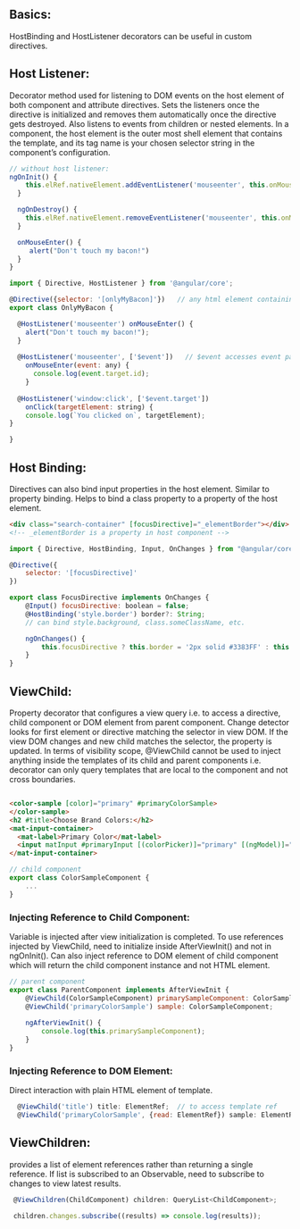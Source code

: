 ## Basics:
HostBinding and HostListener decorators can be useful in custom directives. 

## Host Listener:
Decorator method used for listening to DOM events on the host element of both component and attribute directives. Sets the listeners once the directive is initialized and removes them automatically once the directive gets destroyed. Also listens to events from children or nested elements.
In a component, the host element is the outer most shell element that contains the template, and its tag name is your chosen selector string in the component’s configuration. 
```javascript
// without host listener:
ngOnInit() {
    this.elRef.nativeElement.addEventListener('mouseenter', this.onMouseEnter);
  }

  ngOnDestroy() {
    this.elRef.nativeElement.removeEventListener('mouseenter', this.onMouseEnter);
  }

  onMouseEnter() {
     alert("Don't touch my bacon!")
  }
}
```

```javascript
import { Directive, HostListener } from '@angular/core';

@Directive({selector: '[onlyMyBacon]'})   // any html element containing onlyMyBacon will be directive's host element
export class OnlyMyBacon {

  @HostListener('mouseenter') onMouseEnter() {
    alert("Don't touch my bacon!");
  }
  
  @HostListener('mouseenter', ['$event'])   // $event accesses event payload object
    onMouseEnter(event: any) {        
      console.log(event.target.id);
    }
  
  @HostListener('window:click', ['$event.target'])
    onClick(targetElement: string) {
    console.log(`You clicked on`, targetElement);
}

}

```

## Host Binding: 
Directives can also bind input properties in the host element. Similar to property binding. Helps to bind a class property to a property of the host element.
```html
<div class="search-container" [focusDirective]="_elementBorder"></div>
<!-- _elementBorder is a property in host component -->
```

```javascript
import { Directive, HostBinding, Input, OnChanges } from "@angular/core";

@Directive({
    selector: '[focusDirective]'
})

export class FocusDirective implements OnChanges {
    @Input() focusDirective: boolean = false;
    @HostBinding('style.border') border?: String; 
    // can bind style.background, class.someClassName, etc.

    ngOnChanges() {
        this.focusDirective ? this.border = '2px solid #3383FF' : this.border = '1px solid #D3D3D3'
    }
}

```

## ViewChild:
Property decorator that configures a view query i.e. to access a directive, child component or DOM element from parent component. Change detector looks for first element or directive matching the selector in view DOM. If the view DOM changes and new child matches the selector, the property is updated. In terms of visibility scope, @ViewChild cannot be used to inject anything inside the templates of its child and parent components i.e. decorator can only query templates that are local to the component and not cross boundaries.

```html

<color-sample [color]="primary" #primaryColorSample>
</color-sample>
<h2 #title>Choose Brand Colors:</h2>
<mat-input-container>
  <mat-label>Primary Color</mat-label>
  <input matInput #primaryInput [(colorPicker)]="primary" [(ngModel)]="primary"/>
</mat-input-container>
```

```javascript
// child component 
export class ColorSampleComponent {
    ...
}
```

### Injecting Reference to Child Component:
Variable is injected after view initialization is completed. To use references injected by ViewChild, need to initialize inside AfterViewInit() and not in ngOnInit(). Can also inject reference to DOM element of child component which will return the child component instance and not HTML element. 
```javascript
// parent component
export class ParentComponent implements AfterViewInit {
    @ViewChild(ColorSampleComponent) primarySampleComponent: ColorSampleComponent;
    @ViewChild('primaryColorSample') sample: ColorSampleComponent;      // same as above
    
    ngAfterViewInit() {
        console.log(this.primarySampleComponent);
    }
}
```

### Injecting Reference to DOM Element:
Direct interaction with plain HTML element of template. 
```javascript
  @ViewChild('title') title: ElementRef;  // to access template ref
  @ViewChild('primaryColorSample', {read: ElementRef}) sample: ElementRef;  // to access HTML element of child component, pass in options arg
```

## ViewChildren:
provides a list of element references rather than returning a single reference. If list is subscribed to an Observable, need to subscribe to changes to view latest results.

```javascript
 @ViewChildren(ChildComponent) children: QueryList<ChildComponent>;
 
 children.changes.subscribe((results) => console.log(results));
```
